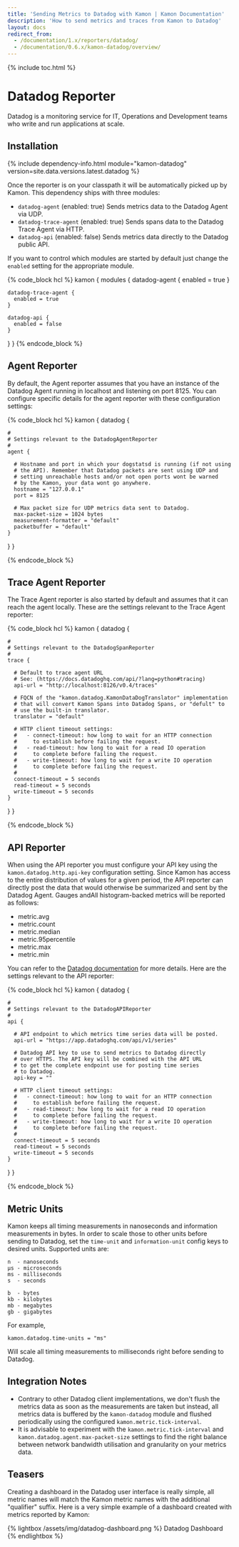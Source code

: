 ```yaml
---
title: 'Sending Metrics to Datadog with Kamon | Kamon Documentation'
description: 'How to send metrics and traces from Kamon to Datadog'
layout: docs
redirect_from:
  - /documentation/1.x/reporters/datadog/
  - /documentation/0.6.x/kamon-datadog/overview/
---
```


{% include toc.html %}

Datadog Reporter
================

Datadog is a monitoring service for IT, Operations and Development teams who write and run applications at scale.

## Installation

{% include dependency-info.html module="kamon-datadog" version=site.data.versions.latest.datadog %}

Once the reporter is on your classpath it will be automatically picked up by Kamon. This dependency ships with three
modules:
  - `datadog-agent` (enabled: true) Sends metrics data to the Datadog Agent via UDP.
  - `datadog-trace-agent` (enabled: true) Sends spans data to the Datadog Trace Agent via HTTP.
  - `datadog-api` (enabled: false) Sends metrics data directly to the Datadog public API.

If you want to control which modules are started by default just change the `enabled` setting for the appropriate module.

{% code_block hcl %}
kamon {
  modules {
    datadog-agent {
      enabled = true
    }

    datadog-trace-agent {
      enabled = true
    }

    datadog-api {
      enabled = false
    }
  }
}
{% endcode_block %}


## Agent Reporter

By default, the Agent reporter assumes that you have an instance of the Datadog Agent running in localhost and listening
on port 8125. You can configure specific details for the agent reporter with these configuration settings:

{% code_block hcl %}
kamon {
  datadog {

    #
    # Settings relevant to the DatadogAgentReporter
    #
    agent {

      # Hostname and port in which your dogstatsd is running (if not using
      # the API). Remember that Datadog packets are sent using UDP and
      # setting unreachable hosts and/or not open ports wont be warned
      # by the Kamon, your data wont go anywhere.
      hostname = "127.0.0.1"
      port = 8125

      # Max packet size for UDP metrics data sent to Datadog.
      max-packet-size = 1024 bytes
      measurement-formatter = "default"
      packetbuffer = "default"
    }
  }
}

{% endcode_block %}


## Trace Agent Reporter

The Trace Agent reporter is also started by default and assumes that it can reach the agent locally. These are the
settings relevant to the Trace Agent reporter:

{% code_block hcl %}
kamon {
  datadog {

    #
    # Settings relevant to the DatadogSpanReporter
    #
    trace {

      # Default to trace agent URL
      # See: (https://docs.datadoghq.com/api/?lang=python#tracing)
      api-url = "http://localhost:8126/v0.4/traces"

      # FQCN of the "kamon.datadog.KamonDataDogTranslator" implementation
      # that will convert Kamon Spans into Datadog Spans, or "defult" to
      # use the built-in translator.
      translator = "default"

      # HTTP client timeout settings:
      #   - connect-timeout: how long to wait for an HTTP connection
      #     to establish before failing the request.
      #   - read-timeout: how long to wait for a read IO operation
      #     to complete before failing the request.
      #   - write-timeout: how long to wait for a write IO operation
      #     to complete before failing the request.
      #
      connect-timeout = 5 seconds
      read-timeout = 5 seconds
      write-timeout = 5 seconds
    }
  }
}

{% endcode_block %}


## API Reporter

When using the API reporter you must configure your API key using the `kamon.datadog.http.api-key` configuration setting.
Since Kamon has access to the entire distribution of values for a given period, the API reporter can directly post the
data that would otherwise be summarized and sent by the Datadog Agent. Gauges andAll histogram-backed metrics will be reported as
follows:
  - metric.avg
  - metric.count
  - metric.median
  - metric.95percentile
  - metric.max
  - metric.min

You can refer to the [Datadog documentation](https://docs.datadoghq.com/developers/metrics/#histograms) for more details.
Here are the settings relevant to the API reporter:

{% code_block hcl %}
kamon {
  datadog {

    #
    # Settings relevant to the DatadogAPIReporter
    #
    api {

      # API endpoint to which metrics time series data will be posted.
      api-url = "https://app.datadoghq.com/api/v1/series"

      # Datadog API key to use to send metrics to Datadog directly
      # over HTTPS. The API key will be combined with the API URL
      # to get the complete endpoint use for posting time series
      # to Datadog.
      api-key = ""

      # HTTP client timeout settings:
      #   - connect-timeout: how long to wait for an HTTP connection
      #     to establish before failing the request.
      #   - read-timeout: how long to wait for a read IO operation
      #     to complete before failing the request.
      #   - write-timeout: how long to wait for a write IO operation
      #     to complete before failing the request.
      #
      connect-timeout = 5 seconds
      read-timeout = 5 seconds
      write-timeout = 5 seconds
    }
  }
}

{% endcode_block %}


## Metric Units

Kamon keeps all timing measurements in nanoseconds and information measurements in bytes. In order to scale those to other
units before sending to Datadog, set the `time-unit` and `information-unit` config keys to desired units. Supported units
are:

```typesafeconfig
n  - nanoseconds
µs - microseconds
ms - milliseconds
s  - seconds

b  - bytes
kb - kilobytes
mb - megabytes
gb - gigabytes
```

For example,

```hcl
kamon.datadog.time-units = "ms"
```

Will scale all timing measurements to milliseconds right before sending to Datadog.


Integration Notes
-----------------

* Contrary to other Datadog client implementations, we don't flush the metrics data as soon as the measurements are
  taken but instead, all metrics data is buffered by the `kamon-datadog` module and flushed periodically using the
  configured `kamon.metric.tick-interval`.
* It is advisable to experiment with the `kamon.metric.tick-interval` and `kamon.datadog.agent.max-packet-size` settings to
  find the right balance between network bandwidth utilisation and granularity on your metrics data.


Teasers
-------

Creating a dashboard in the Datadog user interface is really simple, all metric names will match the Kamon metric names
with the additional "qualifier" suffix. Here is a very simple example of a dashboard created with metrics reported by Kamon:

{% lightbox /assets/img/datadog-dashboard.png %}
Datadog Dashboard
{% endlightbox %}

[Datadog]: http://www.datadoghq.com/
[get started]: /docs/latest/guides/getting-started/
